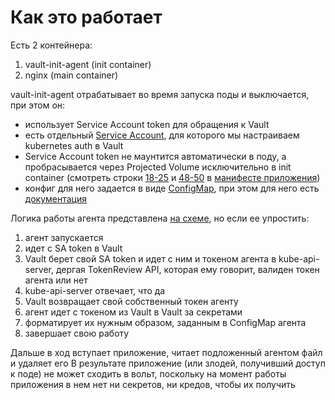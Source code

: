 # Как это работает

Есть 2 контейнера:
1. vault-init-agent (init container)
2. nginx (main container)

vault-init-agent отрабатывает во время запуска поды и выключается, при этом он:
* использует Service Account token для обращения к Vault
* есть отдельный [Service Account](02-sa.yaml), для которого мы настраиваем kubernetes auth в Vault
* Service Account token не маунтится автоматически в поду, а пробрасывается через Projected Volume исключительно в init container (смотреть строки [18-25](03-app.yaml#L18) и [48-50](03-app.yaml#L48) в [манифесте приложения](03-app.yaml))
* конфиг для него задается в виде [ConfigMap](01-cm.yaml), при этом для него есть [документация](https://developer.hashicorp.com/vault/docs/agent-and-proxy/agent#configuration-file-options)

Логика работы агента представлена [на схеме](https://developer.hashicorp.com/vault/tutorials/kubernetes-introduction/agent-kubernetes#challenge), но если ее упростить:
1. агент запускается
2. идет с SA token в Vault
3. Vault берет свой SA token и идет с ним и токеном агента в kube-api-server, дергая TokenReview API, которая ему говорит, валиден токен агента или нет
4. kube-api-server отвечает, что да
5. Vault возвращает свой собственный токен агенту
6. агент идет с токеном из Vault в Vault за секретами
7. форматирует их нужным образом, заданным в ConfigMap агента
8. завершает свою работу

Дальше в ход вступает приложение, читает подложенный агентом файл и удаляет его
В результате приложение (или злодей, получивший доступ к поде) не может сходить в вольт, поскольку на момент работы приложения в нем нет ни секретов, ни кредов, чтобы их получить
